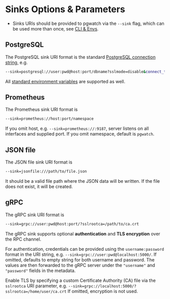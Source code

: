 # Sinks Options & Parameters

- Sinks URIs should be provided to pgwatch via the `--sink` flag, which can be used more than once, see [CLI & Envs](./cli_env.md#sinks).

## PostgreSQL

The PostgreSQL sink URI format is the standard [PostgreSQL connection string](https://www.postgresql.org/docs/current/libpq-connect.html#LIBPQ-CONNSTRING-URIS),
e.g.

```bash
--sink=postgresql://user:pwd@host:port/dbname?sslmode=disable&connect_timeout=10
```

All [standard environment variables](https://www.postgresql.org/docs/current/libpq-envars.html) are supported as well.

## Prometheus

The Prometheus sink URI format is

```bash
--sink=prometheus://host:port/namespace
```

If you omit host, e.g. `--sink=prometheus://:9187`, server listens on all interfaces and supplied port.
If you omit namespace, default is `pgwatch`.

## JSON file

The JSON file sink URI format is

```bash
--sink=jsonfile:///path/to/file.json
```

It should be a valid file path where the JSON data will be written. If the file does not exist, it will be created.

## gRPC

The gRPC sink URI format is

```bash
--sink=grpc://user:pwd@host:port/?sslrootca=/path/to/ca.crt
```

The gRPC sink supports optional **authentication** and **TLS encryption** over the RPC channel.

For authentication, credentials can be provided using the `username:password` format in the URI string,
e.g. `--sink=grpc://user:pwd@localhost:5000/`.
If omitted, defaults to empty string for both username and password.
The values are then forwarded to the gRPC server under the `"username"` and `"password"` fields in the metadata.

Enable TLS by specifying a custom Certificate Authority (CA) file via the `sslrootca` URI parameter, e.g.
`--sink=grpc://localhost:5000/?sslrootca=/home/user/ca.crt`
If omitted, encryption is not used.
